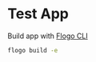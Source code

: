 # Test App

Build app with [Flogo CLI](https://tibcosoftware.github.io/flogo/labs/flogo-cli/)
```bash
flogo build -e
```
